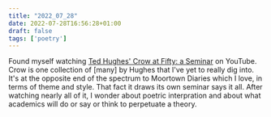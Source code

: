 ```yaml
---
title: "2022_07_28"
date: 2022-07-28T16:56:28+01:00
draft: false
tags: ['poetry']
---
```


Found myself watching [Ted Hughes' Crow at Fifty: a Seminar](https://www.youtube.com/watch?v=WnJ2c8iJRBc) on YouTube. Crow is one collection of [many] by Hughes that I've yet to really dig into. It's at the opposite end of the spectrum to Moortown Diaries which I love, in terms of theme and style. That fact it draws its own seminar says it all. After watching nearly all of it, I wonder about poetric interpration and about what academics will do or say or think to perpetuate a theory.
